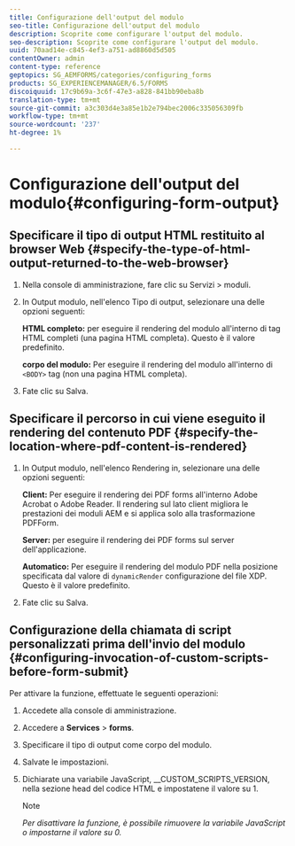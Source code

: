 ```yaml
---
title: Configurazione dell'output del modulo
seo-title: Configurazione dell'output del modulo
description: Scoprite come configurare l'output del modulo.
seo-description: Scoprite come configurare l'output del modulo.
uuid: 70aad14e-c845-4ef3-a751-ad8860d5d505
contentOwner: admin
content-type: reference
geptopics: SG_AEMFORMS/categories/configuring_forms
products: SG_EXPERIENCEMANAGER/6.5/FORMS
discoiquuid: 17c9b69a-3c6f-47e3-a828-841bb90eba8b
translation-type: tm+mt
source-git-commit: a3c303d4e3a85e1b2e794bec2006c335056309fb
workflow-type: tm+mt
source-wordcount: '237'
ht-degree: 1%

---
```



# Configurazione dell&#39;output del modulo{#configuring-form-output}

## Specificare il tipo di output HTML restituito al browser Web {#specify-the-type-of-html-output-returned-to-the-web-browser}

1. Nella console di amministrazione, fare clic su Servizi > moduli.
1. In Output modulo, nell&#39;elenco Tipo di output, selezionare una delle opzioni seguenti:

   **HTML completo:** per eseguire il rendering del modulo all&#39;interno di tag HTML completi (una pagina HTML completa). Questo è il valore predefinito.

   **corpo del modulo:** Per eseguire il rendering del modulo all&#39;interno di  `<BODY>` tag (non una pagina HTML completa).

1. Fate clic su Salva.

## Specificare il percorso in cui viene eseguito il rendering del contenuto PDF {#specify-the-location-where-pdf-content-is-rendered}

1. In Output modulo, nell&#39;elenco Rendering in, selezionare una delle opzioni seguenti:

   **Client:** Per eseguire il rendering dei PDF forms all&#39;interno  Adobe Acrobat o  Adobe Reader. Il rendering sul lato client migliora le prestazioni dei moduli AEM e si applica solo alla trasformazione PDFForm.

   **Server:** per eseguire il rendering dei PDF forms sul server dell&#39;applicazione.

   **Automatico:** Per eseguire il rendering del modulo PDF nella posizione specificata dal valore di  `dynamicRender` configurazione del file XDP. Questo è il valore predefinito.

1. Fate clic su Salva.

## Configurazione della chiamata di script personalizzati prima dell&#39;invio del modulo {#configuring-invocation-of-custom-scripts-before-form-submit}

Per attivare la funzione, effettuate le seguenti operazioni:

1. Accedete alla console di amministrazione.
1. Accedere a **Services** > **forms**.
1. Specificare il tipo di output come corpo del modulo.
1. Salvate le impostazioni.
1. Dichiarate una variabile JavaScript, __CUSTOM_SCRIPTS_VERSION, nella sezione head del codice HTML e impostatene il valore su 1.

   >[!NOTE]
   >
   >*Per disattivare la funzione, è possibile rimuovere la variabile JavaScript o impostarne il valore su 0.*

